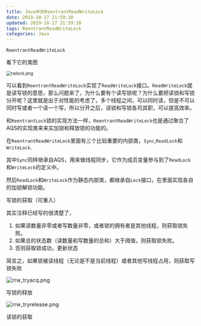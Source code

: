 ```yaml
---
title: Java中的ReentrantReadWriteLock
date: 2019-10-17 21:59:10
updated: 2019-10-17 21:59:10
tags: ReentrantReadWriteLock
categories: Java
---
```


  `ReentrantReadWriteLock`

看下它的类图

<img src="http://ww1.sinaimg.cn/large/006ImZ0Ogy1g80yg0yrbmj30b10njgme.jpg" alt="rwlock.png" style="zoom:80%;" />

可以看到`ReentrantReadWriteLock`实现了`ReadWriteLock`接口。`ReadWriteLock`就是读写锁的意思，那么问题来了，为什么要有个读写锁呢？为什么要把读锁和写锁分开呢？这里就是出于对性能的考虑了，多个线程之间，可以同时读，但是不可以同时写或者一个读一个写，所以分开之后，读锁和写锁各司其职，可以提高效率。

和`ReentrantLock`锁的实现方法一样，`ReentrantReadWriteLock`也是通过聚合了AQS的实现类来来实加锁和释放锁的功能的。



在`ReentrantReadWriteLock`里面有三个比较重要的内部类，`Sync`,`ReadLock`和`WriteLock`.

其中`Sync`同样继承自AQS，用来做线程同步，它作为成员变量参与到了`ReadLock`和`WriteLock`的定义中。

然后`ReadLock`和`WriteLock`作为静态内部类，都继承自`Lock`接口，在里面实现各自的加锁解锁功能。



写锁的获取（可重入）

其实注释已经写的很清楚了，

1. 如果读数量非零或者写数量非零，或者锁的拥有者是其他线程，则获取锁失败。
2. 如果总的状态数（读数量和写数量的总和）大于阈值，则获取锁失败。
3. 否则获取锁成功，更新状态

简言之，如果锁被读线程（无论是不是当前线程）或者其他写线程占用，则获取写锁失败

![rrw_tryacq.png](http://ww1.sinaimg.cn/large/006ImZ0Ogy1g81jvgkn8vj30p60hl40d.jpg)

写锁的释放

![rrw_tryrelease.png](http://ww1.sinaimg.cn/large/006ImZ0Ogy1g81jy2d104j30f205rglz.jpg)



读锁的获取



